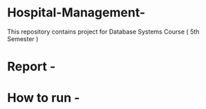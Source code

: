 # Hospital-Management-
This repository contains project for Database Systems Course ( 5th Semester )

# Report -

# How to run -
